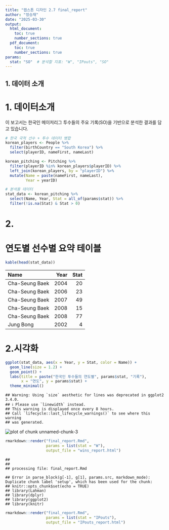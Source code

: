 ```yaml
---
title: "캡스톤 디자인 2.7 final_report"
author: "정승재"
date: "2025-03-30"
output:
  html_document:
    toc: true
    number_sections: true
  pdf_document:
    toc: true
    number_sections: true
params:
  stat: "SO"  # 분석할 지표: "W", "IPouts", "SO"
---
```


## 1. 데이터 소개


# 1. 데이터소개
이 보고서는 한국인 메이저리그 투수들의 주요 기록(SO)을 기반으로 분석한 결과를 담고 있습니다.

```r
# 한국 국적 선수 + 투수 데이터 병합
korean_players <- People %>%
  filter(birthCountry == "South Korea") %>%
  select(playerID, nameFirst, nameLast)

korean_pitching <- Pitching %>%
  filter(playerID %in% korean_players$playerID) %>%
  left_join(korean_players, by = "playerID") %>%
  mutate(Name = paste(nameFirst, nameLast),
         Year = yearID)

# 분석용 데이터
stat_data <- korean_pitching %>%
  select(Name, Year, Stat = all_of(params$stat)) %>%
  filter(!is.na(Stat) & Stat > 0)
```
# 2.
# 연도별 선수별 요약 테이블

```r
kable(head(stat_data))
```



|Name           | Year| Stat|
|:--------------|----:|----:|
|Cha-Seung Baek | 2004|   20|
|Cha-Seung Baek | 2006|   23|
|Cha-Seung Baek | 2007|   49|
|Cha-Seung Baek | 2008|   15|
|Cha-Seung Baek | 2008|   77|
|Jung Bong      | 2002|    4|
# 2.시각화

```r
ggplot(stat_data, aes(x = Year, y = Stat, color = Name)) +
  geom_line(size = 1.2) +
  geom_point() +
  labs(title = paste("한국인 투수들의 연도별", params$stat, "기록"),
       x = "연도", y = params$stat) +
  theme_minimal()
```

```
## Warning: Using `size` aesthetic for lines was deprecated in ggplot2 3.4.0.
## ℹ Please use `linewidth` instead.
## This warning is displayed once every 8 hours.
## Call `lifecycle::last_lifecycle_warnings()` to see where this warning
## was generated.
```

![plot of chunk unnamed-chunk-3](figure/unnamed-chunk-3-1.png)


```r
rmarkdown::render("final_report.Rmd",
                  params = list(stat = "W"),
                  output_file = "wins_report.html")
```

```
## 
## 
## processing file: final_report.Rmd
```

```
## Error in parse_block(g[-1], g[1], params.src, markdown_mode): Duplicate chunk label 'setup', which has been used for the chunk:
## knitr::opts_chunk$set(echo = TRUE)
## library(Lahman)
## library(dplyr)
## library(ggplot2)
## library(knitr)
```

```r
rmarkdown::render("final_report.Rmd",
                  params = list(stat = "IPouts"),
                  output_file = "IPouts_report.html")
```
